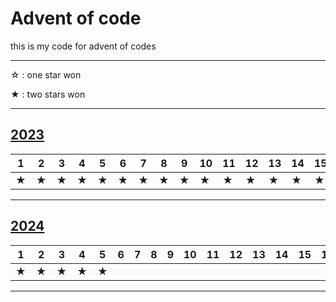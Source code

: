 # Advent of code

this is my code for advent of codes

---

☆ : one star won

★ : two stars won

---

## [2023](./AOC-2023)

|1|2|3|4|5|6|7|8|9|10|11|12|13|14|15|16|17|18|19|20|21|22|23|24|25|
|---|---|---|---|---|---|---|---|---|---|---|---|---|---|---|---|---|---|---|---|---|---|---|---|---|
|★|★|★|★|★|★|★|★|★|★|★|★|★|★|★|★|★|★|★|★|★|★|★|★|★|

---

## [2024](./AOC-2024)

|1|2|3|4|5|6|7|8|9|10|11|12|13|14|15|16|17|18|19|20|21|22|23|24|25|
|---|---|---|---|---|---|---|---|---|---|---|---|---|---|---|---|---|---|---|---|---|---|---|---|---|
|★|★|★|★|★|||||||||||||||||||||

---
